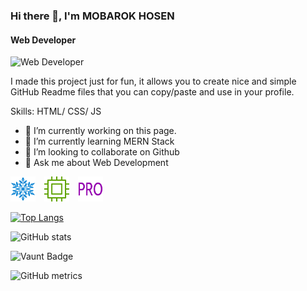 

### Hi there 👋, I'm MOBAROK HOSEN
#### Web Developer 
![Web Developer ](https://itechnasik.com/wp-content/uploads/2023/11/Mern-Stack-Developer-1024x534.png)

I made this project just for fun, it allows you to create nice and simple GitHub Readme files that you can copy/paste and use in your profile.

Skills: HTML/ CSS/ JS

- 🔭 I’m currently working on this page. 
- 🌱 I’m currently learning MERN Stack  
- 👯 I’m looking to collaborate on Github 
- 💬 Ask me about Web Development  

<a href='https://archiveprogram.github.com/'><img src='https://raw.githubusercontent.com/acervenky/animated-github-badges/master/assets/acbadge.gif' width='40' height='40'></a> <a href='https://docs.github.com/en/developers'><img src='https://raw.githubusercontent.com/acervenky/animated-github-badges/master/assets/devbadge.gif' width='40' height='40'></a> <a href='https://github.com/pricing'><img src='https://raw.githubusercontent.com/acervenky/animated-github-badges/master/assets/pro.gif' width='40' height='40'></a> 

[![Top Langs](https://github-readme-stats.vercel.app/api/top-langs/?username=mobarok2004)](https://github.com/anuraghazra/github-readme-stats)

![GitHub stats](https://github-readme-stats.vercel.app/api?username=mobarok2004&show_icons=true)  

![Vaunt Badge](https://api.vaunt.dev/v1/github/entities/mobarok2004/contributions?format=svg&private=false)  

![GitHub metrics](https://metrics.lecoq.io/mobarok2004)  


